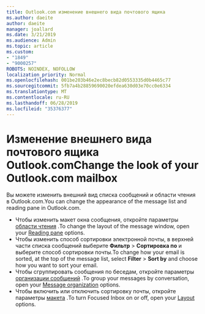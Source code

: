 ```yaml
---
title: Outlook.com изменение внешнего вида почтового ящика
ms.author: daeite
author: daeite
manager: joallard
ms.date: 3/21/2019
ms.audience: Admin
ms.topic: article
ms.custom:
- "1849"
- "9000257"
ROBOTS: NOINDEX, NOFOLLOW
localization_priority: Normal
ms.openlocfilehash: 001be203b46e2ec8becb82d0553335d0b4465c77
ms.sourcegitcommit: 5fb7a4b28859690020efdea630d03e70cc0e6334
ms.translationtype: MT
ms.contentlocale: ru-RU
ms.lasthandoff: 06/28/2019
ms.locfileid: "35376377"
---
```

# <a name="change-the-look-of-your-outlookcom-mailbox"></a><span data-ttu-id="75e02-102">Изменение внешнего вида почтового ящика Outlook.com</span><span class="sxs-lookup"><span data-stu-id="75e02-102">Change the look of your Outlook.com mailbox</span></span>

<span data-ttu-id="75e02-103">Вы можете изменить внешний вид списка сообщений и области чтения в Outlook.com.</span><span class="sxs-lookup"><span data-stu-id="75e02-103">You can change the appearance of the message list and reading pane in Outlook.com.</span></span>

- <span data-ttu-id="75e02-104">Чтобы изменить макет окна сообщения, откройте параметры [области чтения](https://outlook.live.com/mail/options/mail/layout/readingPane) .</span><span class="sxs-lookup"><span data-stu-id="75e02-104">To change the layout of the message window, open your [Reading pane](https://outlook.live.com/mail/options/mail/layout/readingPane) options.</span></span>
- <span data-ttu-id="75e02-105">Чтобы изменить способ сортировки электронной почты, в верхней части списка сообщений выберите **Фильтр** > **Сортировка по** и выберите способ сортировки почты.</span><span class="sxs-lookup"><span data-stu-id="75e02-105">To change how your email is sorted, at the top of the message list, select **Filter** > **Sort by** and choose how you want to sort your email.</span></span>
- <span data-ttu-id="75e02-106">Чтобы сгруппировать сообщения по беседам, откройте параметры [организации сообщений](https://outlook.live.com/mail/options/mail/layout/conversations) .</span><span class="sxs-lookup"><span data-stu-id="75e02-106">To group your messages by conversation, open your [Message organization](https://outlook.live.com/mail/options/mail/layout/conversations) options.</span></span>
- <span data-ttu-id="75e02-107">Чтобы включить или отключить сортировку почты, откройте параметры [макета](https://outlook.live.com/mail/options/mail/layout/focused) .</span><span class="sxs-lookup"><span data-stu-id="75e02-107">To turn Focused Inbox on or off, open your [Layout](https://outlook.live.com/mail/options/mail/layout/focused) options.</span></span>